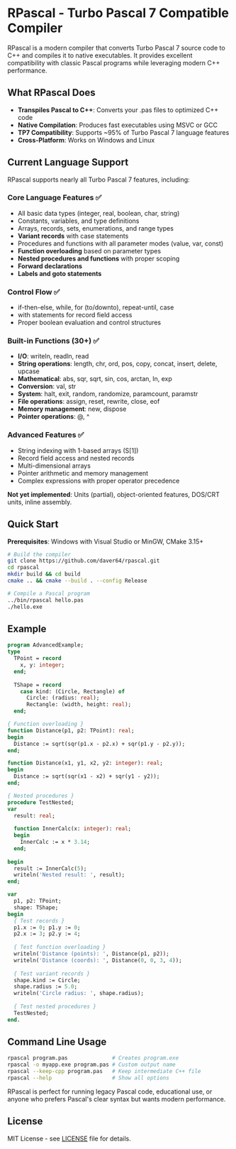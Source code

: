 # RPascal - Turbo Pascal 7 Compatible Compiler

RPascal is a modern compiler that converts Turbo Pascal 7 source code to C++ and compiles it to native executables. It provides excellent compatibility with classic Pascal programs while leveraging modern C++ performance.

## What RPascal Does

- **Transpiles Pascal to C++**: Converts your .pas files to optimized C++ code
- **Native Compilation**: Produces fast executables using MSVC or GCC
- **TP7 Compatibility**: Supports ~95% of Turbo Pascal 7 language features
- **Cross-Platform**: Works on Windows and Linux

## Current Language Support

RPascal supports nearly all Turbo Pascal 7 features, including:

### Core Language Features ✅
- All basic data types (integer, real, boolean, char, string)
- Constants, variables, and type definitions
- Arrays, records, sets, enumerations, and range types
- **Variant records** with case statements
- Procedures and functions with all parameter modes (value, var, const)
- **Function overloading** based on parameter types
- **Nested procedures and functions** with proper scoping
- **Forward declarations**
- **Labels and goto statements**

### Control Flow ✅
- if-then-else, while, for (to/downto), repeat-until, case
- with statements for record field access
- Proper boolean evaluation and control structures

### Built-in Functions (30+) ✅
- **I/O**: writeln, readln, read
- **String operations**: length, chr, ord, pos, copy, concat, insert, delete, upcase
- **Mathematical**: abs, sqr, sqrt, sin, cos, arctan, ln, exp
- **Conversion**: val, str  
- **System**: halt, exit, random, randomize, paramcount, paramstr
- **File operations**: assign, reset, rewrite, close, eof
- **Memory management**: new, dispose
- **Pointer operations**: @, ^

### Advanced Features ✅
- String indexing with 1-based arrays (S[1])
- Record field access and nested records
- Multi-dimensional arrays
- Pointer arithmetic and memory management
- Complex expressions with proper operator precedence

**Not yet implemented**: Units (partial), object-oriented features, DOS/CRT units, inline assembly.

## Quick Start

**Prerequisites**: Windows with Visual Studio or MinGW, CMake 3.15+

```bash
# Build the compiler
git clone https://github.com/daver64/rpascal.git
cd rpascal
mkdir build && cd build
cmake .. && cmake --build . --config Release

# Compile a Pascal program
../bin/rpascal hello.pas
./hello.exe
```

## Example

```pascal
program AdvancedExample;
type
  TPoint = record
    x, y: integer;
  end;
  
  TShape = record
    case kind: (Circle, Rectangle) of
      Circle: (radius: real);
      Rectangle: (width, height: real);
  end;

{ Function overloading }
function Distance(p1, p2: TPoint): real; 
begin
  Distance := sqrt(sqr(p1.x - p2.x) + sqr(p1.y - p2.y));
end;

function Distance(x1, y1, x2, y2: integer): real;
begin
  Distance := sqrt(sqr(x1 - x2) + sqr(y1 - y2));
end;

{ Nested procedures }
procedure TestNested;
var
  result: real;
  
  function InnerCalc(x: integer): real;
  begin
    InnerCalc := x * 3.14;
  end;
  
begin
  result := InnerCalc(5);
  writeln('Nested result: ', result);
end;

var
  p1, p2: TPoint;
  shape: TShape;
begin
  { Test records }
  p1.x := 0; p1.y := 0;
  p2.x := 3; p2.y := 4;
  
  { Test function overloading }
  writeln('Distance (points): ', Distance(p1, p2));
  writeln('Distance (coords): ', Distance(0, 0, 3, 4));
  
  { Test variant records }
  shape.kind := Circle;
  shape.radius := 5.0;
  writeln('Circle radius: ', shape.radius);
  
  { Test nested procedures }
  TestNested;
end.
```

## Command Line Usage

```bash
rpascal program.pas              # Creates program.exe
rpascal -o myapp.exe program.pas # Custom output name
rpascal --keep-cpp program.pas   # Keep intermediate C++ file
rpascal --help                   # Show all options
```

RPascal is perfect for running legacy Pascal code, educational use, or anyone who prefers Pascal's clear syntax but wants modern performance.

## License

MIT License - see [LICENSE](LICENSE) file for details.